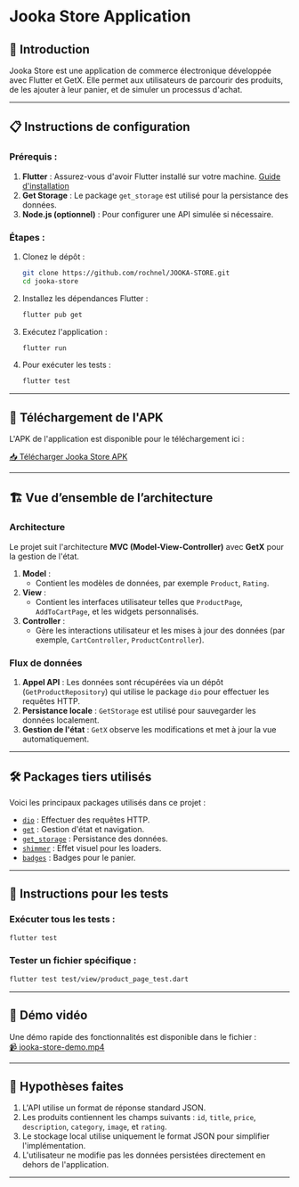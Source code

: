 
# Jooka Store Application

## 🚀 Introduction
Jooka Store est une application de commerce électronique développée avec Flutter et GetX. Elle permet aux utilisateurs de parcourir des produits, de les ajouter à leur panier, et de simuler un processus d'achat.

---

## 📋 Instructions de configuration

### Prérequis :
1. **Flutter** : Assurez-vous d'avoir Flutter installé sur votre machine. [Guide d'installation](https://flutter.dev/docs/get-started/install)
2. **Get Storage** : Le package `get_storage` est utilisé pour la persistance des données.
3. **Node.js (optionnel)** : Pour configurer une API simulée si nécessaire.

### Étapes :
1. Clonez le dépôt :
   ```bash
   git clone https://github.com/rochnel/JOOKA-STORE.git
   cd jooka-store
   ```
2. Installez les dépendances Flutter :
   ```bash
   flutter pub get
   ```
3. Exécutez l'application :
   ```bash
   flutter run
   ```
4. Pour exécuter les tests :
   ```bash
   flutter test
   ```

---

## 📱 Téléchargement de l'APK

L'APK de l'application est disponible pour le téléchargement ici :

[📥 Télécharger Jooka Store APK](jooka_store.apk)

---

## 🏗️ Vue d’ensemble de l’architecture

### Architecture
Le projet suit l'architecture **MVC (Model-View-Controller)** avec **GetX** pour la gestion de l'état.

1. **Model** :
   - Contient les modèles de données, par exemple `Product`, `Rating`.
2. **View** :
   - Contient les interfaces utilisateur telles que `ProductPage`, `AddToCartPage`, et les widgets personnalisés.
3. **Controller** :
   - Gère les interactions utilisateur et les mises à jour des données (par exemple, `CartController`, `ProductController`).

### Flux de données
1. **Appel API** : Les données sont récupérées via un dépôt (`GetProductRepository`) qui utilise le package `dio` pour effectuer les requêtes HTTP.
2. **Persistance locale** : `GetStorage` est utilisé pour sauvegarder les données localement.
3. **Gestion de l'état** : `GetX` observe les modifications et met à jour la vue automatiquement.

---

## 🛠️ Packages tiers utilisés

Voici les principaux packages utilisés dans ce projet :

- [`dio`](https://pub.dev/packages/dio) : Effectuer des requêtes HTTP.
- [`get`](https://pub.dev/packages/get) : Gestion d'état et navigation.
- [`get_storage`](https://pub.dev/packages/get_storage) : Persistance des données.
- [`shimmer`](https://pub.dev/packages/shimmer) : Effet visuel pour les loaders.
- [`badges`](https://pub.dev/packages/badges) : Badges pour le panier.

---

## 🧪 Instructions pour les tests

### Exécuter tous les tests :
```bash
flutter test
```

### Tester un fichier spécifique :
```bash
flutter test test/view/product_page_test.dart
```

---

## 🎥 Démo vidéo

Une démo rapide des fonctionnalités est disponible dans le fichier :  
[📹 jooka-store-demo.mp4](jooka-store-demo.mp4)  

---

## 🤔 Hypothèses faites

1. L'API utilise un format de réponse standard JSON.
2. Les produits contiennent les champs suivants : `id`, `title`, `price`, `description`, `category`, `image`, et `rating`.
3. Le stockage local utilise uniquement le format JSON pour simplifier l'implémentation.
4. L'utilisateur ne modifie pas les données persistées directement en dehors de l'application.

---
